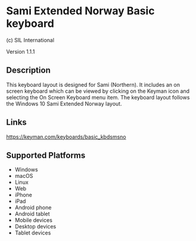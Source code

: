 Sami Extended Norway Basic keyboard
==============

(c) SIL International

Version 1.1.1

Description
-----------

This keyboard layout is designed for Sami (Northern).  It includes an on screen keyboard which can be
viewed by clicking on the Keyman icon and selecting the On Screen Keyboard menu item. The keyboard
layout follows the Windows 10 Sami Extended Norway layout.

Links
-----
https://keyman.com/keyboards/basic_kbdsmsno

Supported Platforms
-------------------
 * Windows
 * macOS
 * Linux
 * Web
 * iPhone
 * iPad
 * Android phone
 * Android tablet
 * Mobile devices
 * Desktop devices
 * Tablet devices

